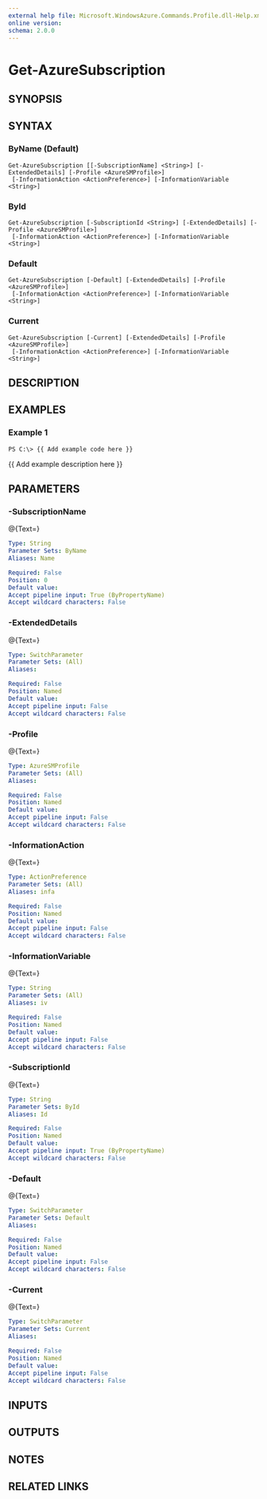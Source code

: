```yaml
---
external help file: Microsoft.WindowsAzure.Commands.Profile.dll-Help.xml
online version: 
schema: 2.0.0
---
```


# Get-AzureSubscription
## SYNOPSIS

## SYNTAX

### ByName (Default)
```
Get-AzureSubscription [[-SubscriptionName] <String>] [-ExtendedDetails] [-Profile <AzureSMProfile>]
 [-InformationAction <ActionPreference>] [-InformationVariable <String>]
```

### ById
```
Get-AzureSubscription [-SubscriptionId <String>] [-ExtendedDetails] [-Profile <AzureSMProfile>]
 [-InformationAction <ActionPreference>] [-InformationVariable <String>]
```

### Default
```
Get-AzureSubscription [-Default] [-ExtendedDetails] [-Profile <AzureSMProfile>]
 [-InformationAction <ActionPreference>] [-InformationVariable <String>]
```

### Current
```
Get-AzureSubscription [-Current] [-ExtendedDetails] [-Profile <AzureSMProfile>]
 [-InformationAction <ActionPreference>] [-InformationVariable <String>]
```

## DESCRIPTION

## EXAMPLES

### Example 1
```
PS C:\> {{ Add example code here }}
```

{{ Add example description here }}

## PARAMETERS

### -SubscriptionName
@{Text=}

```yaml
Type: String
Parameter Sets: ByName
Aliases: Name

Required: False
Position: 0
Default value: 
Accept pipeline input: True (ByPropertyName)
Accept wildcard characters: False
```

### -ExtendedDetails
@{Text=}

```yaml
Type: SwitchParameter
Parameter Sets: (All)
Aliases: 

Required: False
Position: Named
Default value: 
Accept pipeline input: False
Accept wildcard characters: False
```

### -Profile
@{Text=}

```yaml
Type: AzureSMProfile
Parameter Sets: (All)
Aliases: 

Required: False
Position: Named
Default value: 
Accept pipeline input: False
Accept wildcard characters: False
```

### -InformationAction
@{Text=}

```yaml
Type: ActionPreference
Parameter Sets: (All)
Aliases: infa

Required: False
Position: Named
Default value: 
Accept pipeline input: False
Accept wildcard characters: False
```

### -InformationVariable
@{Text=}

```yaml
Type: String
Parameter Sets: (All)
Aliases: iv

Required: False
Position: Named
Default value: 
Accept pipeline input: False
Accept wildcard characters: False
```

### -SubscriptionId
@{Text=}

```yaml
Type: String
Parameter Sets: ById
Aliases: Id

Required: False
Position: Named
Default value: 
Accept pipeline input: True (ByPropertyName)
Accept wildcard characters: False
```

### -Default
@{Text=}

```yaml
Type: SwitchParameter
Parameter Sets: Default
Aliases: 

Required: False
Position: Named
Default value: 
Accept pipeline input: False
Accept wildcard characters: False
```

### -Current
@{Text=}

```yaml
Type: SwitchParameter
Parameter Sets: Current
Aliases: 

Required: False
Position: Named
Default value: 
Accept pipeline input: False
Accept wildcard characters: False
```

## INPUTS

## OUTPUTS

## NOTES

## RELATED LINKS

